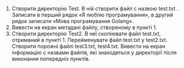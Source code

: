 1. Створити директорію Test. В ній створити файл с назвою test.txt . Записати в перший рядок «Я люблю програмування», в другий рядок записати  «Мова програмування Golang».
2. Вивести на екран метадані файлу, створеному в пункті 1.
3. Створити директорію Test2. В неї скопіювати файл test.txt, отриманий в пункті 1. Перейменувати файл test.txt у test2.txt. Створити порожні файлі test3.txt, test4.txt. Вивести на екран інформацію с назвами файлів, які знаходяться у директорії після виконання попередніх пунктів.
